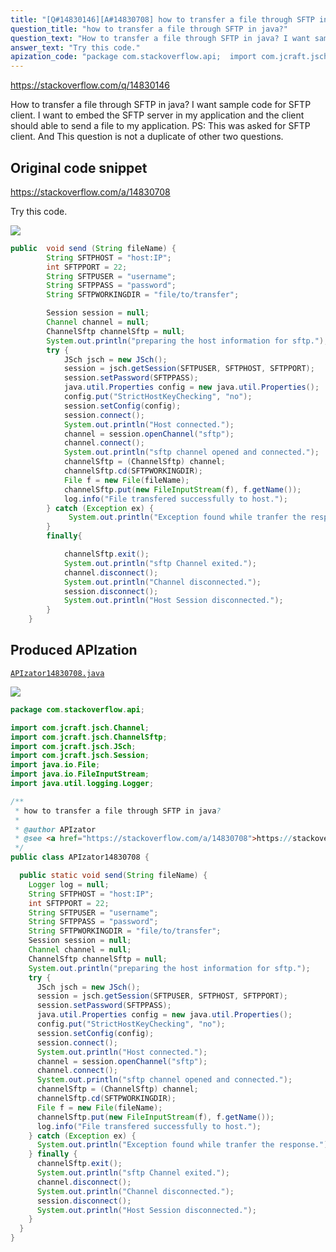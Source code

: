 ```yaml
---
title: "[Q#14830146][A#14830708] how to transfer a file through SFTP in java?"
question_title: "how to transfer a file through SFTP in java?"
question_text: "How to transfer a file through SFTP in java? I want sample code for SFTP client. I want to embed the SFTP server in my application and the client should able to send a file to my application. PS: This was asked for SFTP client. And This question is not a duplicate of other two questions."
answer_text: "Try this code."
apization_code: "package com.stackoverflow.api;  import com.jcraft.jsch.Channel; import com.jcraft.jsch.ChannelSftp; import com.jcraft.jsch.JSch; import com.jcraft.jsch.Session; import java.io.File; import java.io.FileInputStream; import java.util.logging.Logger;  /**  * how to transfer a file through SFTP in java?  *  * @author APIzator  * @see <a href=\"https://stackoverflow.com/a/14830708\">https://stackoverflow.com/a/14830708</a>  */ public class APIzator14830708 {    public static void send(String fileName) {     Logger log = null;     String SFTPHOST = \"host:IP\";     int SFTPPORT = 22;     String SFTPUSER = \"username\";     String SFTPPASS = \"password\";     String SFTPWORKINGDIR = \"file/to/transfer\";     Session session = null;     Channel channel = null;     ChannelSftp channelSftp = null;     System.out.println(\"preparing the host information for sftp.\");     try {       JSch jsch = new JSch();       session = jsch.getSession(SFTPUSER, SFTPHOST, SFTPPORT);       session.setPassword(SFTPPASS);       java.util.Properties config = new java.util.Properties();       config.put(\"StrictHostKeyChecking\", \"no\");       session.setConfig(config);       session.connect();       System.out.println(\"Host connected.\");       channel = session.openChannel(\"sftp\");       channel.connect();       System.out.println(\"sftp channel opened and connected.\");       channelSftp = (ChannelSftp) channel;       channelSftp.cd(SFTPWORKINGDIR);       File f = new File(fileName);       channelSftp.put(new FileInputStream(f), f.getName());       log.info(\"File transfered successfully to host.\");     } catch (Exception ex) {       System.out.println(\"Exception found while tranfer the response.\");     } finally {       channelSftp.exit();       System.out.println(\"sftp Channel exited.\");       channel.disconnect();       System.out.println(\"Channel disconnected.\");       session.disconnect();       System.out.println(\"Host Session disconnected.\");     }   } }"
---
```


https://stackoverflow.com/q/14830146

How to transfer a file through SFTP in java? I want sample code for SFTP client.
I want to embed the SFTP server in my application and the client should able to send a file to my application.
PS: This was asked for SFTP client. And This question is not a duplicate of other two questions.



## Original code snippet

https://stackoverflow.com/a/14830708

Try this code.

<div class="code-logo"><img src="/stackoverflow.png" /></div>

```java
public  void send (String fileName) {
        String SFTPHOST = "host:IP";
        int SFTPPORT = 22;
        String SFTPUSER = "username";
        String SFTPPASS = "password";
        String SFTPWORKINGDIR = "file/to/transfer";

        Session session = null;
        Channel channel = null;
        ChannelSftp channelSftp = null;
        System.out.println("preparing the host information for sftp.");
        try {
            JSch jsch = new JSch();
            session = jsch.getSession(SFTPUSER, SFTPHOST, SFTPPORT);
            session.setPassword(SFTPPASS);
            java.util.Properties config = new java.util.Properties();
            config.put("StrictHostKeyChecking", "no");
            session.setConfig(config);
            session.connect();
            System.out.println("Host connected.");
            channel = session.openChannel("sftp");
            channel.connect();
            System.out.println("sftp channel opened and connected.");
            channelSftp = (ChannelSftp) channel;
            channelSftp.cd(SFTPWORKINGDIR);
            File f = new File(fileName);
            channelSftp.put(new FileInputStream(f), f.getName());
            log.info("File transfered successfully to host.");
        } catch (Exception ex) {
             System.out.println("Exception found while tranfer the response.");
        }
        finally{

            channelSftp.exit();
            System.out.println("sftp Channel exited.");
            channel.disconnect();
            System.out.println("Channel disconnected.");
            session.disconnect();
            System.out.println("Host Session disconnected.");
        }
    }
```

## Produced APIzation

[`APIzator14830708.java`](https://github.com/pasqualesalza/apization-temp-data/raw/master/search/APIzator14830708.java)

<div class="code-logo"><img src="/apizator.png" /></div>

```java
package com.stackoverflow.api;

import com.jcraft.jsch.Channel;
import com.jcraft.jsch.ChannelSftp;
import com.jcraft.jsch.JSch;
import com.jcraft.jsch.Session;
import java.io.File;
import java.io.FileInputStream;
import java.util.logging.Logger;

/**
 * how to transfer a file through SFTP in java?
 *
 * @author APIzator
 * @see <a href="https://stackoverflow.com/a/14830708">https://stackoverflow.com/a/14830708</a>
 */
public class APIzator14830708 {

  public static void send(String fileName) {
    Logger log = null;
    String SFTPHOST = "host:IP";
    int SFTPPORT = 22;
    String SFTPUSER = "username";
    String SFTPPASS = "password";
    String SFTPWORKINGDIR = "file/to/transfer";
    Session session = null;
    Channel channel = null;
    ChannelSftp channelSftp = null;
    System.out.println("preparing the host information for sftp.");
    try {
      JSch jsch = new JSch();
      session = jsch.getSession(SFTPUSER, SFTPHOST, SFTPPORT);
      session.setPassword(SFTPPASS);
      java.util.Properties config = new java.util.Properties();
      config.put("StrictHostKeyChecking", "no");
      session.setConfig(config);
      session.connect();
      System.out.println("Host connected.");
      channel = session.openChannel("sftp");
      channel.connect();
      System.out.println("sftp channel opened and connected.");
      channelSftp = (ChannelSftp) channel;
      channelSftp.cd(SFTPWORKINGDIR);
      File f = new File(fileName);
      channelSftp.put(new FileInputStream(f), f.getName());
      log.info("File transfered successfully to host.");
    } catch (Exception ex) {
      System.out.println("Exception found while tranfer the response.");
    } finally {
      channelSftp.exit();
      System.out.println("sftp Channel exited.");
      channel.disconnect();
      System.out.println("Channel disconnected.");
      session.disconnect();
      System.out.println("Host Session disconnected.");
    }
  }
}

```